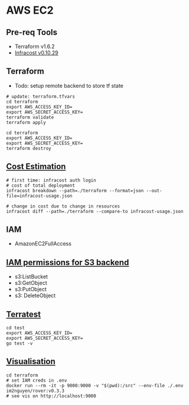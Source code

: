# AWS EC2
## Pre-req Tools
- Terraform v1.6.2
- [Infracost v0.10.29](https://github.com/infracost/infracost)

## Terraform
- Todo: setup remote backend to store tf state
```shell
# update: terraform.tfvars
cd terraform
export AWS_ACCESS_KEY_ID=
export AWS_SECRET_ACCESS_KEY=
terraform validate
terraform apply
```
```shell
cd terraform
export AWS_ACCESS_KEY_ID=
export AWS_SECRET_ACCESS_KEY=
terraform destroy
```

## [Cost Estimation](https://www.infracost.io/docs/)
```shell
# first time: infracost auth login
# cost of total deployment
infracost breakdown --path=./terraform --format=json --out-file=infracost-usage.json
```
```shell
# change in cost due to change in resources
infracost diff --path=./terraform --compare-to infracost-usage.json
```

## IAM
- AmazonEC2FullAccess

## [IAM permissions for S3 backend](https://developer.hashicorp.com/terraform/language/settings/backends/s3#s3-bucket-permissions)
- s3:ListBucket
- s3:GetObject
- s3:PutObject
- s3: DeleteObject

## [Terratest](https://terratest.gruntwork.io/docs/)
```shell
cd test
export AWS_ACCESS_KEY_ID=
export AWS_SECRET_ACCESS_KEY=
go test -v
```

## [Visualisation](https://github.com/im2nguyen/rover)
```shell
cd terraform
# set IAM creds in .env
docker run --rm -it -p 9000:9000 -v "$(pwd):/src" --env-file ./.env im2nguyen/rover:v0.3.3
# see vis on http://localhost:9000
```
